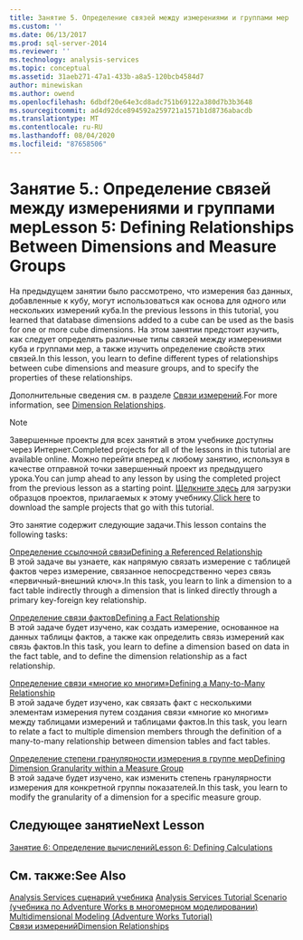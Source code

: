 ```yaml
---
title: Занятие 5. Определение связей между измерениями и группами мер | Документация Майкрософт
ms.custom: ''
ms.date: 06/13/2017
ms.prod: sql-server-2014
ms.reviewer: ''
ms.technology: analysis-services
ms.topic: conceptual
ms.assetid: 31aeb271-47a1-433b-a8a5-120bcb4584d7
author: minewiskan
ms.author: owend
ms.openlocfilehash: 6dbdf20e64e3cd8adc751b69122a380d7b3b3648
ms.sourcegitcommit: ad4d92dce894592a259721a1571b1d8736abacdb
ms.translationtype: MT
ms.contentlocale: ru-RU
ms.lasthandoff: 08/04/2020
ms.locfileid: "87658506"
---
```

# <a name="lesson-5-defining-relationships-between-dimensions-and-measure-groups"></a><span data-ttu-id="29d77-102">Занятие 5.: Определение связей между измерениями и группами мер</span><span class="sxs-lookup"><span data-stu-id="29d77-102">Lesson 5: Defining Relationships Between Dimensions and Measure Groups</span></span>
  <span data-ttu-id="29d77-103">На предыдущем занятии было рассмотрено, что измерения баз данных, добавленные к кубу, могут использоваться как основа для одного или нескольких измерений куба.</span><span class="sxs-lookup"><span data-stu-id="29d77-103">In the previous lessons in this tutorial, you learned that database dimensions added to a cube can be used as the basis for one or more cube dimensions.</span></span> <span data-ttu-id="29d77-104">На этом занятии предстоит изучить, как следует определять различные типы связей между измерениями куба и группами мер, а также изучить определение свойств этих связей.</span><span class="sxs-lookup"><span data-stu-id="29d77-104">In this lesson, you learn to define different types of relationships between cube dimensions and measure groups, and to specify the properties of these relationships.</span></span>  
  
 <span data-ttu-id="29d77-105">Дополнительные сведения см. в разделе [Связи измерений](multidimensional-models-olap-logical-cube-objects/dimension-relationships.md).</span><span class="sxs-lookup"><span data-stu-id="29d77-105">For more information, see [Dimension Relationships](multidimensional-models-olap-logical-cube-objects/dimension-relationships.md).</span></span>  
  
> [!NOTE]  
>  <span data-ttu-id="29d77-106">Завершенные проекты для всех занятий в этом учебнике доступны через Интернет.</span><span class="sxs-lookup"><span data-stu-id="29d77-106">Completed projects for all of the lessons in this tutorial are available online.</span></span> <span data-ttu-id="29d77-107">Можно перейти вперед к любому занятию, используя в качестве отправной точки завершенный проект из предыдущего урока.</span><span class="sxs-lookup"><span data-stu-id="29d77-107">You can jump ahead to any lesson by using the completed project from the previous lesson as a starting point.</span></span> <span data-ttu-id="29d77-108">[Щелкните здесь](https://go.microsoft.com/fwlink/?LinkID=221866) для загрузки образцов проектов, прилагаемых к этому учебнику.</span><span class="sxs-lookup"><span data-stu-id="29d77-108">[Click here](https://go.microsoft.com/fwlink/?LinkID=221866) to download the sample projects that go with this tutorial.</span></span>  
  
 <span data-ttu-id="29d77-109">Это занятие содержит следующие задачи.</span><span class="sxs-lookup"><span data-stu-id="29d77-109">This lesson contains the following tasks:</span></span>  
  
 [<span data-ttu-id="29d77-110">Определение ссылочной связи</span><span class="sxs-lookup"><span data-stu-id="29d77-110">Defining a Referenced Relationship</span></span>](lesson-5-1-defining-a-referenced-relationship.md)  
 <span data-ttu-id="29d77-111">В этой задаче вы узнаете, как напрямую связать измерение с таблицей фактов через измерение, связанное непосредственно через связь «первичный-внешний ключ».</span><span class="sxs-lookup"><span data-stu-id="29d77-111">In this task, you learn to link a dimension to a fact table indirectly through a dimension that is linked directly through a primary key-foreign key relationship.</span></span>  
  
 [<span data-ttu-id="29d77-112">Определение связи фактов</span><span class="sxs-lookup"><span data-stu-id="29d77-112">Defining a Fact Relationship</span></span>](lesson-5-2-defining-a-fact-relationship.md)  
 <span data-ttu-id="29d77-113">В этой задаче будет изучено, как создать измерение, основанное на данных таблицы фактов, а также как определить связь измерений как связь фактов.</span><span class="sxs-lookup"><span data-stu-id="29d77-113">In this task, you learn to define a dimension based on data in the fact table, and to define the dimension relationship as a fact relationship.</span></span>  
  
 [<span data-ttu-id="29d77-114">Определение связи «многие ко многим»</span><span class="sxs-lookup"><span data-stu-id="29d77-114">Defining a Many-to-Many Relationship</span></span>](lesson-5-3-defining-a-many-to-many-relationship.md)  
 <span data-ttu-id="29d77-115">В этой задаче будет изучено, как связать факт с несколькими элементам измерения путем создания связи «многие ко многим» между таблицами измерений и таблицами фактов.</span><span class="sxs-lookup"><span data-stu-id="29d77-115">In this task, you learn to relate a fact to multiple dimension members through the definition of a many-to-many relationship between dimension tables and fact tables.</span></span>  
  
 [<span data-ttu-id="29d77-116">Определение степени гранулярности измерения в группе мер</span><span class="sxs-lookup"><span data-stu-id="29d77-116">Defining Dimension Granularity within a Measure Group</span></span>](lesson-5-4-defining-dimension-granularity-within-a-measure-group.md)  
 <span data-ttu-id="29d77-117">В этой задаче будет изучено, как изменить степень гранулярности измерения для конкретной группы показателей.</span><span class="sxs-lookup"><span data-stu-id="29d77-117">In this task, you learn to modify the granularity of a dimension for a specific measure group.</span></span>  
  
## <a name="next-lesson"></a><span data-ttu-id="29d77-118">Следующее занятие</span><span class="sxs-lookup"><span data-stu-id="29d77-118">Next Lesson</span></span>  
 [<span data-ttu-id="29d77-119">Занятие 6: Определение вычислений</span><span class="sxs-lookup"><span data-stu-id="29d77-119">Lesson 6: Defining Calculations</span></span>](lesson-6-defining-calculations.md)  
  
## <a name="see-also"></a><span data-ttu-id="29d77-120">См. также:</span><span class="sxs-lookup"><span data-stu-id="29d77-120">See Also</span></span>  
 <span data-ttu-id="29d77-121">[Analysis Services сценарий учебника](analysis-services-tutorial-scenario.md) </span><span class="sxs-lookup"><span data-stu-id="29d77-121">[Analysis Services Tutorial Scenario](analysis-services-tutorial-scenario.md) </span></span>  
 <span data-ttu-id="29d77-122">[&#40;учебника по Adventure Works в многомерном моделировании&#41;](multidimensional-modeling-adventure-works-tutorial.md) </span><span class="sxs-lookup"><span data-stu-id="29d77-122">[Multidimensional Modeling &#40;Adventure Works Tutorial&#41;](multidimensional-modeling-adventure-works-tutorial.md) </span></span>  
 [<span data-ttu-id="29d77-123">Связи измерений</span><span class="sxs-lookup"><span data-stu-id="29d77-123">Dimension Relationships</span></span>](multidimensional-models-olap-logical-cube-objects/dimension-relationships.md)  
  
  
